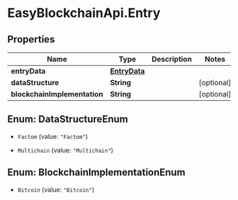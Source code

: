 # EasyBlockchainApi.Entry

## Properties
Name | Type | Description | Notes
------------ | ------------- | ------------- | -------------
**entryData** | [**EntryData**](EntryData.md) |  | 
**dataStructure** | **String** |  | [optional] 
**blockchainImplementation** | **String** |  | [optional] 


<a name="DataStructureEnum"></a>
## Enum: DataStructureEnum


* `Factom` (value: `"Factom"`)

* `Multichain` (value: `"Multichain"`)




<a name="BlockchainImplementationEnum"></a>
## Enum: BlockchainImplementationEnum


* `Bitcoin` (value: `"Bitcoin"`)




